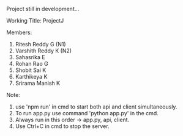 Project still in development...

Working Title: ProjectJ

Members:
1) Ritesh Reddy G (N1)
2) Varshith Reddy K (N2)
3) Sahasrika E 
4) Rohan Rao G
5) Shobit Sai K
6) Karthikeya K
7) Srirama Manish K

Note: 
1) use 'npm run' in cmd to start both api and client simultaneously.
2) To run app.py use command 'python app.py' in the cmd.
3) Always run in this order -> app.py, api, client.
4) Use Ctrl+C in cmd to stop the server.